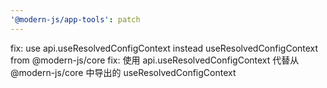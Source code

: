 ```yaml
---
'@modern-js/app-tools': patch
---
```


fix: use api.useResolvedConfigContext instead useResolvedConfigContext from @modern-js/core
fix: 使用 api.useResolvedConfigContext 代替从 @modern-js/core 中导出的 useResolvedConfigContext
